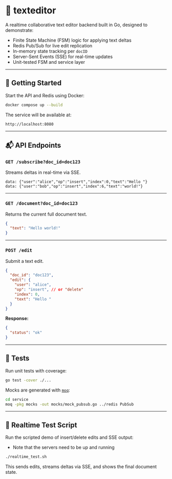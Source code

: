 # 📝 texteditor

A realtime collaborative text editor backend built in Go, designed to demonstrate:

- Finite State Machine (FSM) logic for applying text deltas
- Redis Pub/Sub for live edit replication
- In-memory state tracking per `docID`
- Server-Sent Events (SSE) for real-time updates
- Unit-tested FSM and service layer

---

## 🚀 Getting Started

Start the API and Redis using Docker:

```bash
docker compose up --build
```

The service will be available at:

```
http://localhost:8080
```

---

## 📬 API Endpoints

### `GET /subscribe?doc_id=doc123`

Streams deltas in real-time via SSE.

```
data: {"user":"alice","op":"insert","index":0,"text":"Hello "}
data: {"user":"bob","op":"insert","index":6,"text":"world!"}
```

---

### `GET /document?doc_id=doc123`

Returns the current full document text.

```json
{
  "text": "Hello world!"
}
```

---

### `POST /edit`

Submit a text edit.

```json
{
  "doc_id": "doc123",
  "edit": {
    "user": "alice",
    "op": "insert", // or "delete"
    "index": 0,
    "text": "Hello "
  }
}
```

**Response:**

```json
{
  "status": "ok"
}
```

---

## 🧪 Tests

Run unit tests with coverage:

```bash
go test -cover ./...
```

Mocks are generated with [`moq`](https://github.com/matryer/moq):

```bash
cd service
moq -pkg mocks -out mocks/mock_pubsub.go ../redis PubSub
```

---

## 🎯 Realtime Test Script

Run the scripted demo of insert/delete edits and SSE output:

- Note that the servers need to be up and running

```bash
./realtime_test.sh
```

This sends edits, streams deltas via SSE, and shows the final document state.
